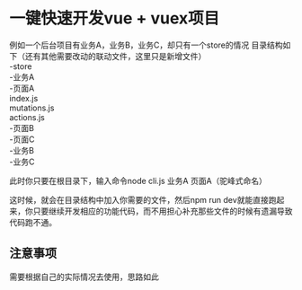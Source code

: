 # 一键快速开发vue + vuex项目

例如一个后台项目有业务A，业务B，业务C，却只有一个store的情况
目录结构如下（还有其他需要改动的联动文件，这里只是新增文件）  
-store  
  -业务A  
    -页面A  
      index.js  
      mutations.js  
      actions.js  
    -页面B  
    -页面C  
  -业务B  
  -业务C  

此时你只要在根目录下，输入命令node cli.js 业务A 页面A（驼峰式命名）  

这时候，就会在目录结构中加入你需要的文件，然后npm run dev就能直接跑起来，你只要继续开发相应的功能代码，而不用担心补充那些文件的时候有遗漏导致代码跑不通。  

## 注意事项
需要根据自己的实际情况去使用，思路如此